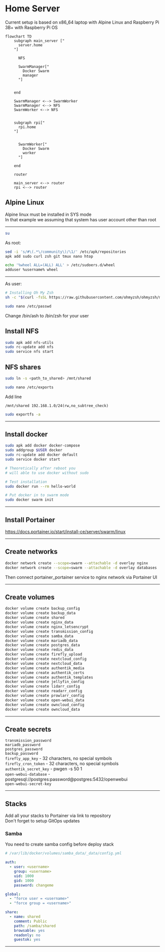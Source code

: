 # Home Server

Current setup is based on x86_64 laptop with Alpine Linux and Raspberry Pi 3B+ with Raspberry Pi OS

```mermaid
flowchart TD
    subgraph main_server ["
      server.home
    "]

      NFS

      SwarmManager["
        Docker Swarm
        manager
      "]


    end

    SwarmManager <--> SwarmWorker
    SwarmManager <--> NFS
    SwarmWorker <--> NFS


    subgraph rpi["
      rpi.home
    "]
    

      SwarmWorker["
        Docker Swarm
        worker
      "]

    end

    router

    main_server <--> router
    rpi <--> router
```

## Alpine Linux

Alpine linux must be installed in SYS mode  
In that example we assuming that system has user account other than root

---

```sh
su
```
As root:
```sh
sed -i 's/#\(.*\/community\)/\1/' /etc/apk/repositories
apk add sudo curl zsh git tmux nano htop

echo '%wheel ALL=(ALL) ALL' > /etc/sudoers.d/wheel
adduser %username% wheel
```
---
As user: 
```sh
# Installing Oh My Zsh
sh -c "$(curl -fsSL https://raw.githubusercontent.com/ohmyzsh/ohmyzsh/master/tools/install.sh)"

sudo nano /etc/passwd
```
Change /bin/ash to /bin/zsh for your user

## Install NFS
```sh
sudo apk add nfs-utils
sudo rc-update add nfs
sudo service nfs start
```

## NFS shares
```sh
sudo ln -s <path_to_shared> /mnt/shared

sudo nano /etc/exports
```
Add line
```
/mnt/shared 192.168.1.0/24(rw,no_subtree_check)
```
```sh
sudo exportfs -a
```


---
## Install docker
```sh
sudo apk add docker docker-compose
sudo addgroup $USER docker
sudo rc-update add docker default
sudo service docker start

# Theoretically after reboot you
# will able to use docker without sudo

# Test installation
sudo docker run --rm hello-world

# Put docker in to swarm mode
sudo docker swarm init
```
---
## Install Portainer  
https://docs.portainer.io/start/install-ce/server/swarm/linux

---
## Create networks
```sh
docker network create --scope=swarm --attachable -d overlay nginx
docker network create --scope=swarm --attachable -d overlay databases
```
Then connect portainer_portainer service to nginx network via Portainer UI

---
## Create volumes
```sh
docker volume create backup_config
docker volume create backup_data
docker volume create shared
docker volume create nginx_data
docker volume create nginx_letsencrypt
docker volume create transmission_config
docker volume create samba_data
docker volume create mariadb_data
docker volume create postgres_data
docker volume create redis_data
docker volume create firefly_upload
docker volume create nextcloud_config
docker volume create nextcloud_data
docker volume create authentik_media
docker volume create authentik_certs
docker volume create authentik_templates
docker volume create jellyfin_config
docker volume create lidarr_config
docker volume create readarr_config
docker volume create prowlarr_config
docker volume create open-webui_data
docker volume create owncloud_config
docker volume create owncloud_data
```
---

## Create secrets  

`transmission_password`  
`mariadb_password`  
`postgres_password`  
`backup_password`  
`firefly_app_key` - 32 characters, no special symbols  
`firefly_cron_token` - 32 characters, no special symbols  
`authentik_secret_key` - pwgen -s 50 1  
`open-webui-database` - postgresql://postgres:password@postgres:5432/openwebui  
`open-webui-secret-key`


---

## Stacks

Add all your stacks to Portainer via link to repository  
Don't forget to setup GitOps updates

### Samba
You need to create samba config before deploy stack
```yaml
# /var/lib/docker/volumes/samba_data/_data/config.yml 

auth:
  - user: <username>
    group: <username>
    uid: 1000
    gid: 1000
    password: changeme

global:
  - "force user = <username>"
  - "force group = <username>"

share:
  - name: shared
    comment: Public
    path: /samba/shared
    browsable: yes
    readonly: no
    guestok: yes


```

---
